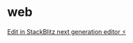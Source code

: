 # web

[Edit in StackBlitz next generation editor ⚡️](https://stackblitz.com/~/github.com/Cheeth5/web)
